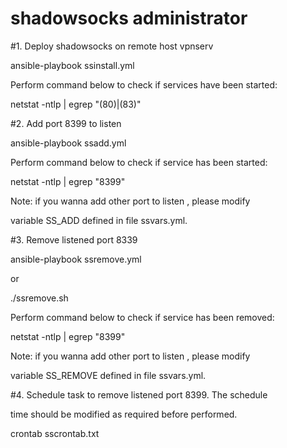 # shadowsocks administrator

#1. Deploy shadowsocks on remote host vpnserv

   ansible-playbook ssinstall.yml
   
   Perform command below to check if services have been started:
   
   netstat -ntlp | egrep "(80)|(83)"

#2. Add port 8399 to listen

   ansible-playbook ssadd.yml
   
   Perform command below to check if service has been started:
   
   netstat -ntlp | egrep "8399"
   
   Note:
   if you wanna add other port to listen , please modify 
   
   variable SS_ADD defined in file ssvars.yml.

#3. Remove listened port 8339

   ansible-playbook ssremove.yml
   
   or
   
   ./ssremove.sh
   
   Perform command below to check if service has been removed:
   
   netstat -ntlp | egrep "8399"
   
   Note:
   if you wanna add other port to listen , please modify 
   
   variable SS_REMOVE defined in file ssvars.yml.
   
#4. Schedule task to remove listened port 8399. The schedule

   time should be modified as required before performed.
   
   crontab sscrontab.txt
   
